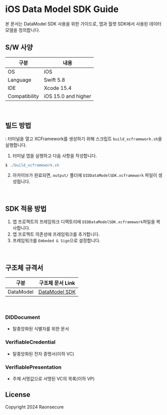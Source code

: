# iOS Data Model SDK Guide
본 문서는 DataModel SDK 사용을 위한 가이드로,
앱과 월렛 SDK에서 사용된 데이터 모델을 정의합니다.


## S/W 사양
| 구분           | 내용                       |
|---------------|---------------------------|
| OS            | iOS                       |
| Language      | Swift 5.8                 |
| IDE           | Xcode 15.4                |
| Compatibility | iOS 15.0 and higher       |

<br>

## 빌드 방법
: 터미널을 열고 XCFramework를 생성하기 위해 스크립트 `build_xcframework.sh`을 실행합니다.
1. 터미널 앱을 실행하고 다음 사항을 작성합니다. 
```groovy
$ ./build_xcframework.sh
```
2. 아카이브가 완료되면, `output/` 폴더에 `DIDDataModelSDK.xcframework` 파일이 생성됩니다.
<br>


## SDK 적용 방법
1. 앱 프로젝트의 프레임워크 디렉토리에 `DIDDataModelSDK.xcframework`파일을 복사합니다.
2. 앱 프로젝트 의존성에 프레임워크를 추가합니다.
3. 프레임워크를 `Embeded & Sign`으로 설정합니다.

<br>

## 구조체 규격서
| 구분           | 구조체 문서 Link                                                |
|---------------|--------------------------------------------------------------|
| DataModel     | [DataModel SDK](../../../docs/api/did-datamodel-sdk-ios/DataModel.md) |

<br>

### DIDDocument
- 탈중앙화된 식별자를 위한 문서
### VerifiableCredential
- 탈중앙화된 전자 증명서(이하 VC) 
### VerifiablePresentation
- 주체 서명값으로 서명된 VC의 목록(이하 VP)



## License
Copyright 2024 Raonsecure

